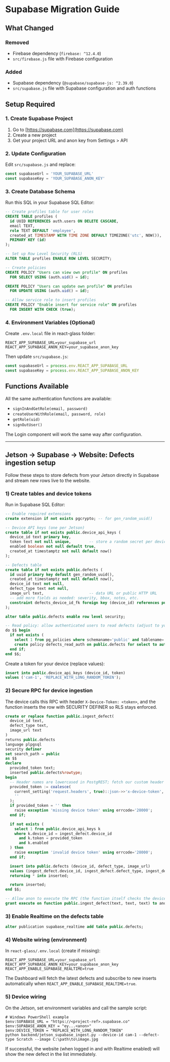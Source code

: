 # Supabase Migration Guide

## What Changed

### Removed
- Firebase dependency (`firebase: ^12.4.0`)
- `src/firebase.js` file with Firebase configuration

### Added
- Supabase dependency (`@supabase/supabase-js: ^2.39.0`)
- `src/supabase.js` file with Supabase configuration and auth functions

## Setup Required

### 1. Create Supabase Project
1. Go to [https://supabase.com](https://supabase.com)
2. Create a new project
3. Get your project URL and anon key from Settings > API

### 2. Update Configuration
Edit `src/supabase.js` and replace:
```javascript
const supabaseUrl = 'YOUR_SUPABASE_URL'
const supabaseKey = 'YOUR_SUPABASE_ANON_KEY'
```

### 3. Create Database Schema
Run this SQL in your Supabase SQL Editor:

```sql
-- Create profiles table for user roles
CREATE TABLE profiles (
  id UUID REFERENCES auth.users ON DELETE CASCADE,
  email TEXT,
  role TEXT DEFAULT 'employee',
  created_at TIMESTAMP WITH TIME ZONE DEFAULT TIMEZONE('utc', NOW()),
  PRIMARY KEY (id)
);

-- Set up Row Level Security (RLS)
ALTER TABLE profiles ENABLE ROW LEVEL SECURITY;

-- Create policies
CREATE POLICY "Users can view own profile" ON profiles
  FOR SELECT USING (auth.uid() = id);

CREATE POLICY "Users can update own profile" ON profiles
  FOR UPDATE USING (auth.uid() = id);

-- Allow service role to insert profiles
CREATE POLICY "Enable insert for service role" ON profiles
  FOR INSERT WITH CHECK (true);
```

### 4. Environment Variables (Optional)
Create `.env.local` file in react-glass folder:
```
REACT_APP_SUPABASE_URL=your_supabase_url
REACT_APP_SUPABASE_ANON_KEY=your_supabase_anon_key
```

Then update `src/supabase.js`:
```javascript
const supabaseUrl = process.env.REACT_APP_SUPABASE_URL
const supabaseKey = process.env.REACT_APP_SUPABASE_ANON_KEY
```

## Functions Available

All the same authentication functions are available:
- `signInAndGetRole(email, password)`
- `createUserWithRole(email, password, role)`
- `getRole(uid)`
- `signOutUser()`

The Login component will work the same way after configuration.

---

## Jetson → Supabase → Website: Defects ingestion setup

Follow these steps to store defects from your Jetson directly in Supabase and stream new rows live to the website.

### 1) Create tables and device tokens

Run in Supabase SQL Editor:

```sql
-- Enable required extensions
create extension if not exists pgcrypto; -- for gen_random_uuid()

-- Device API keys (one per Jetson)
create table if not exists public.device_api_keys (
  device_id text primary key,
  token text not null unique,        -- store a random secret per device
  enabled boolean not null default true,
  created_at timestamptz not null default now()
);

-- Defects table
create table if not exists public.defects (
  id uuid primary key default gen_random_uuid(),
  created_at timestamptz not null default now(),
  device_id text not null,
  defect_type text not null,
  image_url text,                    -- data URL or public HTTP URL
  -- add more fields as needed: severity, bbox, notes, etc.
  constraint defects_device_id_fk foreign key (device_id) references public.device_api_keys(device_id)
);

alter table public.defects enable row level security;

-- Read policy: allow authenticated users to read defects (adjust to your needs)
do $$ begin
  if not exists (
    select 1 from pg_policies where schemaname='public' and tablename='defects' and policyname='defects_read_auth') then
    create policy defects_read_auth on public.defects for select to authenticated using (true);
  end if;
end $$;
```

Create a token for your device (replace values):

```sql
insert into public.device_api_keys (device_id, token)
values ('cam-1', 'REPLACE_WITH_LONG_RANDOM_TOKEN');
```

### 2) Secure RPC for device ingestion

The device calls this RPC with header `X-Device-Token: <token>`, and the function inserts the row with SECURITY DEFINER so RLS stays enforced.

```sql
create or replace function public.ingest_defect(
  device_id text,
  defect_type text,
  image_url text
)
returns public.defects
language plpgsql
security definer
set search_path = public
as $$
declare
  provided_token text;
  inserted public.defects%rowtype;
begin
  -- Header names are lowercased in PostgREST; fetch our custom header
  provided_token := coalesce(
    current_setting('request.headers', true)::json->>'x-device-token',
    ''
  );
  if provided_token = '' then
    raise exception 'missing device token' using errcode='28000';
  end if;

  if not exists (
    select 1 from public.device_api_keys k
    where k.device_id = ingest_defect.device_id
      and k.token = provided_token
      and k.enabled
  ) then
    raise exception 'invalid device token' using errcode='28000';
  end if;

  insert into public.defects (device_id, defect_type, image_url)
  values (ingest_defect.device_id, ingest_defect.defect_type, ingest_defect.image_url)
  returning * into inserted;

  return inserted;
end $$;

-- Allow anon to execute the RPC (the function itself checks the device token)
grant execute on function public.ingest_defect(text, text, text) to anon;
```

### 3) Enable Realtime on the defects table

```sql
alter publication supabase_realtime add table public.defects;
```

### 4) Website wiring (environment)

In `react-glass/.env.local` (create if missing):

```
REACT_APP_SUPABASE_URL=your_supabase_url
REACT_APP_SUPABASE_ANON_KEY=your_supabase_anon_key
REACT_APP_ENABLE_SUPABASE_REALTIME=true
```

The Dashboard will fetch the latest defects and subscribe to new inserts automatically when `REACT_APP_ENABLE_SUPABASE_REALTIME=true`.

### 5) Device wiring

On the Jetson, set environment variables and call the sample script:

```
# Windows PowerShell example
$env:SUPABASE_URL = "https://<project-ref>.supabase.co"
$env:SUPABASE_ANON_KEY = "ey...<anon>"
$env:DEVICE_TOKEN = "REPLACE_WITH_LONG_RANDOM_TOKEN"
python backend/jetson_supabase_ingest.py --device-id cam-1 --defect-type Scratch --image C:\path\to\image.jpg
```

If successful, the website (when logged in and with Realtime enabled) will show the new defect in the list immediately.
